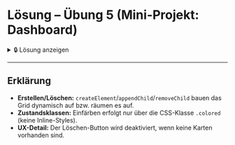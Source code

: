 # Lösung – Übung 5 (Mini-Projekt: Dashboard)

<details>
  <summary>🔒 Lösung anzeigen</summary>

```js
// TODO: Selektiere #grid sowie die Buttons #addCardBtn, #removeCardBtn, #colorAllBtn, #resetBtn
const grid = document.getElementById("grid");
const addCardBtn = document.getElementById("addCardBtn");
const removeCardBtn = document.getElementById("removeCardBtn");
const colorAllBtn = document.getElementById("colorAllBtn");
const resetBtn = document.getElementById("resetBtn");

// BONUS: Zähle die erstellten Karten und nummeriere den Titel ("Karte 1", "Karte 2", ...)
let count = 0;

// (Hilfsfunktion) Button-Zustand aktualisieren: Löschen deaktivieren, wenn keine Karten existieren
function updateRemoveState() {
    removeCardBtn.disabled = grid.children.length === 0;
}

// (Hilfsfunktion) Eine neue Karte erstellen (nur DOM-Manipulation, kein Inline-Style)
function createCard(titleText, bodyText) {
    const card = document.createElement("div");
    card.classList.add("card");

    const title = document.createElement("div");
    title.classList.add("card-title");
    title.innerText = titleText;

    const text = document.createElement("div");
    text.classList.add("card-text");
    text.innerText = bodyText;

    card.appendChild(title);
    card.appendChild(text);
    return card;
}

// TODO: Klick auf "Karte hinzufügen":
// - Erzeuge ein <div class="card"> mit Unterelementen (z. B. Titel + Text)
// - Hänge es an #grid an (appendChild)
addCardBtn.addEventListener("click", () => {
    count++;
    const card = createCard(`Karte ${count}`, "Dies ist eine dynamisch erzeugte Karte.");
    grid.appendChild(card);
    updateRemoveState();
});

// TODO: Klick auf "Letzte Karte löschen":
// - Entferne das letzte Kindelement von #grid, falls vorhanden
removeCardBtn.addEventListener("click", () => {
    const last = grid.lastElementChild;
    if (last) {
        grid.removeChild(last);
    }
    updateRemoveState();
});

// TODO: Klick auf "Alle einfärben":
// - Füge allen .card-Elementen die Klasse "colored" hinzu
colorAllBtn.addEventListener("click", () => {
    const cards = grid.querySelectorAll(".card");
    cards.forEach(c => c.classList.add("colored"));
});

// TODO: Klick auf "Zurücksetzen":
// - Entferne die Klasse "colored" wieder von allen .card-Elementen
resetBtn.addEventListener("click", () => {
    const cards = grid.querySelectorAll(".card");
    cards.forEach(c => c.classList.remove("colored"));
});

// Initialer Zustand
updateRemoveState();
```
</details>

---

## Erklärung
- **Erstellen/Löschen:** `createElement`/`appendChild`/`removeChild` bauen das Grid dynamisch auf bzw. räumen es auf.
- **Zustandsklassen:** Einfärben erfolgt nur über die CSS-Klasse `.colored` (keine Inline-Styles).
- **UX-Detail:** Der Löschen-Button wird deaktiviert, wenn keine Karten vorhanden sind.
